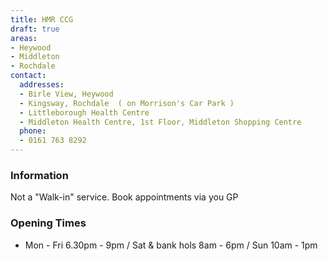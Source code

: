 ```yaml
---
title: HMR CCG
draft: true
areas:
- Heywood
- Middleton
- Rochdale
contact:
  addresses:
  - Birle View, Heywood
  - Kingsway, Rochdale  ( on Morrison's Car Park )
  - Littleborough Health Centre
  - Middleton Health Centre, 1st Floor, Middleton Shopping Centre
  phone:
  - 0161 763 8292
---
```


### Information
Not a "Walk-in" service.  Book appointments via you GP

### Opening Times
* Mon - Fri 6.30pm - 9pm / Sat & bank hols 8am - 6pm / Sun 10am - 1pm

